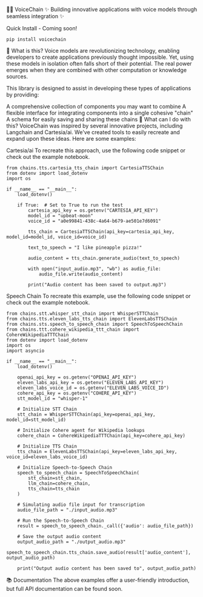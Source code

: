 🎤🔗 VoiceChain
✨ Building innovative applications with voice models through seamless integration ✨

Quick Install - Coming soon!

```
pip install voicechain
```

🤔 What is this?
Voice models are revolutionizing technology, enabling developers to create applications previously thought impossible. Yet, using these models in isolation often falls short of their potential. The real power emerges when they are combined with other computation or knowledge sources.

This library is designed to assist in developing these types of applications by providing:

A comprehensive collection of components you may want to combine
A flexible interface for integrating components into a single cohesive "chain"
A schema for easily saving and sharing these chains
🌟 What can I do with this?
VoiceChain was inspired by several innovative projects, including Langchain and Cartesia/ai. We've created tools to easily recreate and expand upon these ideas. Here are some examples:

Cartesia/ai
To recreate this approach, use the following code snippet or check out the example notebook.

```
from chains.tts.cartesia_tts_chain import CartesiaTTSChain
from dotenv import load_dotenv
import os

if __name__ == "__main__":
    load_dotenv()

    if True:  # Set to True to run the test
        cartesia_api_key = os.getenv("CARTESIA_API_KEY")
        model_id = "upbeat-moon"
        voice_id = "a0e99841-438c-4a64-b679-ae501e7d6091"
    
        tts_chain = CartesiaTTSChain(api_key=cartesia_api_key, model_id=model_id, voice_id=voice_id)

        text_to_speech = "I like pineapple pizza!"
        
        audio_content = tts_chain.generate_audio(text_to_speech)
        
        with open("input_audio.mp3", "wb") as audio_file:
            audio_file.write(audio_content)
        
        print("Audio content has been saved to output.mp3")
```

Speech Chain
To recreate this example, use the following code snippet or check out the example notebook.

```
from chains.stt.whisper_stt_chain import WhisperSTTChain
from chains.tts.eleven_labs_tts_chain import ElevenLabsTTSChain
from chains.sts.speech_to_speech_chain import SpeechToSpeechChain
from chains.ttt.cohere_wikipedia_ttt_chain import CohereWikipediaTTTChain
from dotenv import load_dotenv
import os
import asyncio

if __name__ == "__main__":
    load_dotenv()

    openai_api_key = os.getenv("OPENAI_API_KEY")
    eleven_labs_api_key = os.getenv("ELEVEN_LABS_API_KEY")
    eleven_labs_voice_id = os.getenv("ELEVEN_LABS_VOICE_ID")
    cohere_api_key = os.getenv("COHERE_API_KEY")
    stt_model_id = "whisper-1"
    
    # Initialize STT Chain
    stt_chain = WhisperSTTChain(api_key=openai_api_key, model_id=stt_model_id)
    
    # Initialize Cohere agent for Wikipedia lookups
    cohere_chain = CohereWikipediaTTTChain(api_key=cohere_api_key)

    # Initialize TTS Chain
    tts_chain = ElevenLabsTTSChain(api_key=eleven_labs_api_key, voice_id=eleven_labs_voice_id)
    
    # Initialize Speech-to-Speech Chain
    speech_to_speech_chain = SpeechToSpeechChain(
        stt_chain=stt_chain,
        llm_chain=cohere_chain,
        tts_chain=tts_chain
    )
    
    # Simulating audio file input for transcription
    audio_file_path = "./input_audio.mp3"

    # Run the Speech-to-Speech Chain
    result = speech_to_speech_chain._call({'audio': audio_file_path})
    
    # Save the output audio content
    output_audio_path = "./output_audio.mp3"
    speech_to_speech_chain.tts_chain.save_audio(result['audio_content'], output_audio_path)
    
    print("Output audio content has been saved to", output_audio_path)
```

📚 Documentation
The above examples offer a user-friendly introduction, but full API documentation can be found soon.